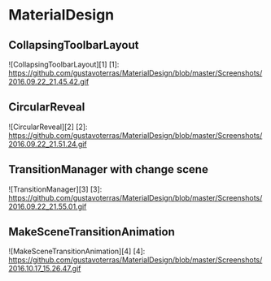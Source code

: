 # MaterialDesign

## CollapsingToolbarLayout
![CollapsingToolbarLayout][1]
[1]: https://github.com/gustavoterras/MaterialDesign/blob/master/Screenshots/2016.09.22_21.45.42.gif

## CircularReveal
![CircularReveal][2]
[2]: https://github.com/gustavoterras/MaterialDesign/blob/master/Screenshots/2016.09.22_21.51.24.gif

## TransitionManager with change scene
![TransitionManager][3]
[3]: https://github.com/gustavoterras/MaterialDesign/blob/master/Screenshots/2016.09.22_21.55.01.gif

## MakeSceneTransitionAnimation
![MakeSceneTransitionAnimation][4]
[4]: https://github.com/gustavoterras/MaterialDesign/blob/master/Screenshots/2016.10.17_15.26.47.gif